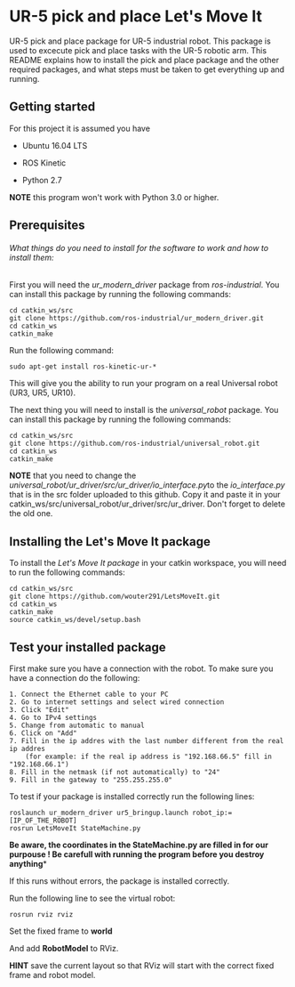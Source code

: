 # UR-5 pick and place Let's Move It

UR-5 pick and place package for UR-5 industrial robot. This package is used to excecute pick and place tasks with the UR-5 robotic arm. This README explains how to install the pick and place package and the other required packages, and what steps must be taken to get everything up and running. 


## Getting started

For this project it is assumed you have

 - Ubuntu 16.04 LTS 

 - ROS Kinetic 

 - Python 2.7
 
**NOTE** this program won't work with Python 3.0 or higher.


## Prerequisites

###### What things do you need to install for the software to work and how to install them:

First you will need the _ur_modern_driver_ package from _ros-industrial_. You can install this package by running the following commands:

```
cd catkin_ws/src
git clone https://github.com/ros-industrial/ur_modern_driver.git
cd catkin_ws
catkin_make
```

Run the following command:
```
sudo apt-get install ros-kinetic-ur-*
```
This will give you the ability to run your program on a real Universal robot (UR3, UR5, UR10).



The next thing you will need to install is the _universal_robot_ package. You can install this package by running the following commands:

```
cd catkin_ws/src
git clone https://github.com/ros-industrial/universal_robot.git
cd catkin_ws
catkin_make
```

**NOTE** that you need to change the *universal_robot/ur_driver/src/ur_driver/io_interface.py*to the *io_interface.py* that is in the src folder uploaded to this github. Copy it and paste it in your catkin_ws/src/universal_robot/ur_driver/src/ur_driver. Don't forget to delete the old one.


## Installing the Let's Move It package
To install the _Let's Move It package_ in your catkin workspace, you will need to run the following commands:

```
cd catkin_ws/src
git clone https://github.com/wouter291/LetsMoveIt.git
cd catkin_ws
catkin_make
source catkin_ws/devel/setup.bash
```

## Test your installed package

First make sure you have a connection with the robot. To make sure you have a connection do the following:

```
1. Connect the Ethernet cable to your PC
2. Go to internet settings and select wired connection
3. Click "Edit"
4. Go to IPv4 settings
5. Change from automatic to manual
6. Click on "Add"
7. Fill in the ip addres with the last number different from the real ip addres 
    (for example: if the real ip address is "192.168.66.5" fill in "192.168.66.1")
8. Fill in the netmask (if not automatically) to "24"
9. Fill in the gateway to "255.255.255.0"
```


To test if your package is installed correctly run the following lines:

```
roslaunch ur_modern_driver ur5_bringup.launch robot_ip:=[IP_OF_THE_ROBOT]
rosrun LetsMoveIt StateMachine.py
```
**Be aware, the coordinates in the StateMachine.py are filled in for our purpouse ! Be carefull with running the program before you destroy anything*** 

If this runs without errors, the package is installed correctly.


Run the following line to see the virtual robot:
```
rosrun rviz rviz
```
Set the fixed frame to **world**

And add **RobotModel** to RViz.

**HINT** save the current layout so that RViz will start with the correct fixed frame and robot model.

